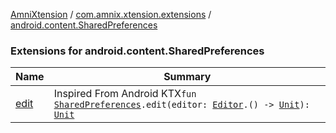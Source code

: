 [AmniXtension](../../index.md) / [com.amnix.xtension.extensions](../index.md) / [android.content.SharedPreferences](./index.md)

### Extensions for android.content.SharedPreferences

| Name | Summary |
|---|---|
| [edit](edit.md) | Inspired From Android KTX`fun `[`SharedPreferences`](https://developer.android.com/reference/android/content/SharedPreferences.html)`.edit(editor: `[`Editor`](https://developer.android.com/reference/android/content/SharedPreferences/Editor.html)`.() -> `[`Unit`](https://kotlinlang.org/api/latest/jvm/stdlib/kotlin/-unit/index.html)`): `[`Unit`](https://kotlinlang.org/api/latest/jvm/stdlib/kotlin/-unit/index.html) |
